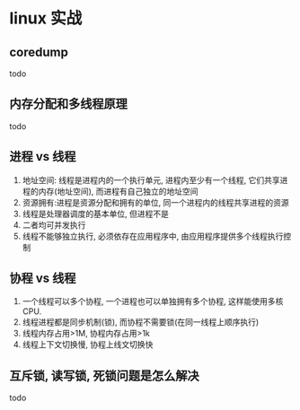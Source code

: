 # linux 实战

## coredump

todo
  
## 内存分配和多线程原理  

todo

## 进程 vs 线程

1. 地址空间: 线程是进程内的一个执行单元, 进程内至少有一个线程, 它们共享进程的内存(地址空间), 而进程有自己独立的地址空间  
2. 资源拥有:进程是资源分配和拥有的单位, 同一个进程内的线程共享进程的资源  
3. 线程是处理器调度的基本单位, 但进程不是  
4. 二者均可并发执行  
5. 线程不能够独立执行, 必须依存在应用程序中, 由应用程序提供多个线程执行控制  

## 协程 vs 线程

1. 一个线程可以多个协程, 一个进程也可以单独拥有多个协程, 这样能使用多核CPU.  
2. 线程进程都是同步机制(锁), 而协程不需要锁(在同一线程上顺序执行)
3. 线程内存占用>1M, 协程内存占用>1k
4. 线程上下文切换慢, 协程上线文切换快
  
## 互斥锁, 读写锁, 死锁问题是怎么解决  

todo